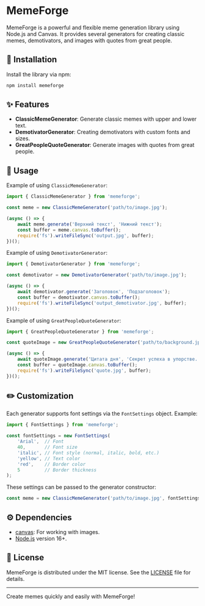 # MemeForge

MemeForge is a powerful and flexible meme generation library using Node.js and Canvas. It provides several generators for creating classic memes, demotivators, and images with quotes from great people.

## 🚀 Installation

Install the library via npm:

```bash
npm install memeforge
```

## ✨ Features

- **ClassicMemeGenerator**: Generate classic memes with upper and lower text.
- **DemotivatorGenerator**: Creating demotivators with custom fonts and sizes.
- **GreatPeopleQuoteGenerator**: Generate images with quotes from great people.

## 📖 Usage

Example of using `ClassicMemeGenerator`:

```javascript
import { ClassicMemeGenerator } from 'memeforge';

const meme = new ClassicMemeGenerator('path/to/image.jpg');

(async () => {
    await meme.generate('Верхний текст', 'Нижний текст');
    const buffer = meme.canvas.toBuffer();
    require('fs').writeFileSync('output.jpg', buffer);
})();
```

Example of using `DemotivatorGenerator`:

```javascript
import { DemotivatorGenerator } from 'memeforge';

const demotivator = new DemotivatorGenerator('path/to/image.jpg');

(async () => {
    await demotivator.generate('Заголовок', 'Подзаголовок');
    const buffer = demotivator.canvas.toBuffer();
    require('fs').writeFileSync('output_demotivator.jpg', buffer);
})();
```

Example of using `GreatPeopleQuoteGenerator`:

```javascript
import { GreatPeopleQuoteGenerator } from 'memeforge';

const quoteImage = new GreatPeopleQuoteGenerator('path/to/background.jpg');

(async () => {
    await quoteImage.generate('Цитата дня', 'Секрет успеха в упорстве.', 'Конфуций');
    const buffer = quoteImage.canvas.toBuffer();
    require('fs').writeFileSync('quote.jpg', buffer);
})();
```

## ✏️ Customization

Each generator supports font settings via the `FontSettings` object. Example:

```javascript
import { FontSettings } from 'memeforge';

const fontSettings = new FontSettings(
    'Arial',  // Font
    40,       // Font size
    'italic', // Font style (normal, italic, bold, etc.)
    'yellow', // Text color
    'red',    // Border color
    5         // Border thickness
);
```

These settings can be passed to the generator constructor:

```javascript
const meme = new ClassicMemeGenerator('path/to/image.jpg', fontSettings);
```

## ⚙️ Dependencies

- [canvas](https://www.npmjs.com/package/canvas): For working with images.
- [Node.js](https://www.nodejs.org) version 16+.

## 📜 License

MemeForge is distributed under the MIT license. See the [LICENSE](LICENSE) file for details.

---

Create memes quickly and easily with MemeForge!

